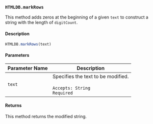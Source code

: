 ### `HTMLDB.markRows`

This method adds zeros at the beginning of a given `text` to construct a string with the length of `digitCount`.

#### Description

```javascript
HTMLDB.markRows(text)
```

#### Parameters

| Parameter Name             | Description                               |
| -------------------------- | ----------------------------------------- |
| `text` | Specifies the text to be modified.<br><br>`Accepts: String`<br>`Required` |

#### Returns

This method returns the modified string.